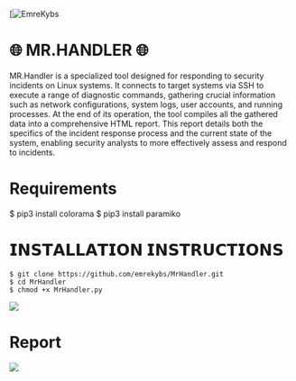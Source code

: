 [![EmreKybs](https://img.shields.io/badge/MadeBy-EmreKybs-yellow)

# 🌐 MR.HANDLER 🌐
MR.Handler is a specialized tool designed for responding to security incidents on Linux systems.
It connects to target systems via SSH to execute a range of diagnostic commands, gathering crucial information such as network configurations, system logs, user accounts, and running processes.
At the end of its operation, the tool compiles all the gathered data into a comprehensive HTML report. 
This report details both the specifics of the incident response process and the current state of the system, enabling security analysts to more effectively assess and respond to incidents.

# Requirements
$ pip3 install colorama
$ pip3 install paramiko

# 𝗜𝗡𝗦𝗧𝗔𝗟𝗟𝗔𝗧𝗜𝗢𝗡 𝗜𝗡𝗦𝗧𝗥𝗨𝗖𝗧𝗜𝗢𝗡𝗦
    $ git clone https://github.com/emrekybs/MrHandler.git
    $ cd MrHandler
    $ chmod +x MrHandler.py
    
<img src="https://github.com/emrekybs/MrHandler/blob/main/1.png">

# Report 
<img src="https://github.com/emrekybs/MrHandler/blob/main/2.png">
